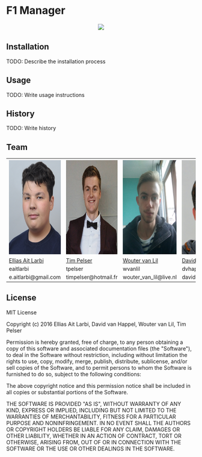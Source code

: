 # F1 Manager
<p align="center">
  <img src="https://upload.wikimedia.org/wikipedia/en/thumb/4/45/F1_logo.svg/1280px-F1_logo.svg.png"  width="400"/>
</p>

## Installation
TODO: Describe the installation process
## Usage
TODO: Write usage instructions
## History
TODO: Write history

## Team



<table>
  <tr>
    <th><img src="https://github.com/elarb/F1-Manager/blob/master/Pictures/Elias.jpg" alt="Elias" width="200" height="250"/></th>
    <th><img src="https://github.com/elarb/F1-Manager/blob/master/Pictures/Tim.jpg" alt="Tim" width="200" height="250"/></th>
    <th><img src="https://github.com/elarb/F1-Manager/blob/master/Pictures/thumbnail_IMG_20161123_144044.jpg" alt="Wouter" width="200" height="250"/></th>
    <th><img src="https://github.com/elarb/F1-Manager/blob/master/Pictures/David.jpg" alt="David" width="200" height="250"/></th>
  </tr>
  <tr>
    <td><a href="https://www.github.com/elarb">Ellias Ait Larbi</a></td>
    <td><a href="https://www.github.com/">Tim Pelser</a></td>
    <td><a href="https://www.github.com/">Wouter van Lil</a></td>
    <td><a href="https://www.github.com/">David Happel</a></td>
  </tr>
  <tr>
    <td>eaitlarbi</td>
    <td>tpelser</td>
    <td>wvanlil</td>
    <td>dvhappel</td>
  </tr>
  <tr>
    <td>e.aitlarbi@gmail.com</td>
    <td>timpelser@hotmail.fr</td>
    <td>wouter_van_lil@live.nl</td>
    <td>davidvhappel1@gmail.com</td>
  </tr>
</table>

## License
MIT License

Copyright (c) 2016 Ellias Ait Larbi, David van Happel, Wouter van Lil, Tim Pelser

Permission is hereby granted, free of charge, to any person obtaining a copy
of this software and associated documentation files (the "Software"), to deal
in the Software without restriction, including without limitation the rights
to use, copy, modify, merge, publish, distribute, sublicense, and/or sell
copies of the Software, and to permit persons to whom the Software is
furnished to do so, subject to the following conditions:

The above copyright notice and this permission notice shall be included in all
copies or substantial portions of the Software.

THE SOFTWARE IS PROVIDED "AS IS", WITHOUT WARRANTY OF ANY KIND, EXPRESS OR
IMPLIED, INCLUDING BUT NOT LIMITED TO THE WARRANTIES OF MERCHANTABILITY,
FITNESS FOR A PARTICULAR PURPOSE AND NONINFRINGEMENT. IN NO EVENT SHALL THE
AUTHORS OR COPYRIGHT HOLDERS BE LIABLE FOR ANY CLAIM, DAMAGES OR OTHER
LIABILITY, WHETHER IN AN ACTION OF CONTRACT, TORT OR OTHERWISE, ARISING FROM,
OUT OF OR IN CONNECTION WITH THE SOFTWARE OR THE USE OR OTHER DEALINGS IN THE
SOFTWARE.
